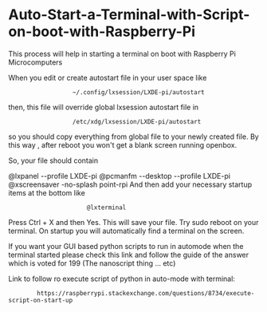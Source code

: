 # Auto-Start-a-Terminal-with-Script-on-boot-with-Raspberry-Pi
This process will help in starting a terminal on boot with Raspberry Pi Microcomputers


When you edit or create autostart file in your user space like

                  
                      ~/.config/lxsession/LXDE-pi/autostart


then, this file will override global lxsession autostart file in

                      /etc/xdg/lxsession/LXDE-pi/autostart
                      
                      
so you should copy everything from global file to your newly created file. By this way , after reboot you won't get a blank screen running openbox.

So, your file should contain

@lxpanel --profile LXDE-pi
@pcmanfm --desktop --profile LXDE-pi
@xscreensaver -no-splash
point-rpi
And then add your necessary startup items at the bottom like

                          @lxterminal

Press Ctrl + X and then Yes. This will save your file. Try sudo reboot on your terminal. On startup you will automatically find a terminal on the screen.

If you want your GUI based python scripts to run in automode when the terminal started please check this link and follow the guide of the answer which is voted for 199 (The nanoscript thing ... etc)

Link to follow ro execute script of python in auto-mode with terminal:

            https://raspberrypi.stackexchange.com/questions/8734/execute-script-on-start-up

